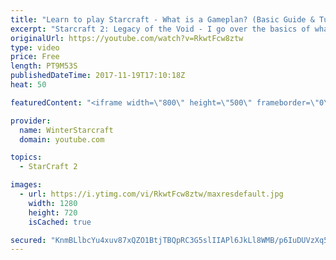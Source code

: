 ```yaml
---
title: "Learn to play Starcraft - What is a Gameplan? (Basic Guide & Tutorial)"
excerpt: "Starcraft 2: Legacy of the Void - I go over the basics of what a gameplan in starcraft 2 is and how to put one together.  Note this is not a guide on WHAT gameplan you should be using as each race!"
originalUrl: https://youtube.com/watch?v=RkwtFcw8ztw
type: video
price: Free
length: PT9M53S
publishedDateTime: 2017-11-19T17:10:18Z
heat: 50

featuredContent: "<iframe width=\"800\" height=\"500\" frameborder=\"0\" src=\"https://www.youtube.com/embed/RkwtFcw8ztw\" allow=\"accelerometer; autoplay; encrypted-media; gyroscope; picture-in-picture\" allowfullscreen></iframe>"

provider:
  name: WinterStarcraft
  domain: youtube.com

topics:
  - StarCraft 2

images:
  - url: https://i.ytimg.com/vi/RkwtFcw8ztw/maxresdefault.jpg
    width: 1280
    height: 720
    isCached: true

secured: "KnmBLlbcYu4xuv87xQZO1BtjTBQpRC3G5slIIAPl6JkLl8WMB/p6IuDUVzXq5wCRilPYpg7tkm3VqdkN2JeDqFEcETahOjie0vySNkPFTKtwrtk3SjYzts+RW0bBfDCIFBmjm3Zl7Wi6TrEOWnTfH1YfzcV5LjgJnGM+hIQP3WUEsRdpfWlySL5uqO/xw2EWfYyic9GoHBrWmBPXsWNMSL7G4OXqw9kSIxcBQJrk+U6TjwxLmtlhErpVzIaNdDEM7giFT2wKL02HgYqZkqrz/0O/uM+WqSvN4wJt7QesTH/8j7HdOJiyDoolf4+Vc/9j/BXB8mMjEuNQaK3KsVgvqKkM9KWvbHDzPcVRGBIkLSSwB70Viqtm26GGaEucgAfIlSFHyqqtrZFBjLYLDCOAHaySRdQP1Ci8vAQY/9EFysc=;DIZKi4KFp5/wIp6RlMwQzw=="
---
```


